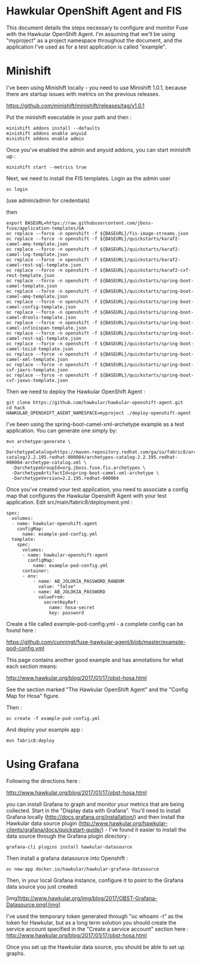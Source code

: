 # Hawkular OpenShift Agent and FIS

This document details the steps necessary to configure and monitor Fuse with the Hawkular OpenShift Agent.   I'm assuming that we'll be using "myproject" as a project namespace throughout the document, and the application I've used as for a test application is called "example".

# Minishift

I've been using Minishift locally - you need to use Minishift 1.0.1, because there are startup issues with metrics on the previous releases.

https://github.com/minishift/minishift/releases/tag/v1.0.1

Put the minishift executable in your path and then :

```
minishift addons install --defaults
minishift addons enable anyuid
minishift addons enable admin
```

Once you've enabled the admin and anyuid addons, you can start minishift up :

```
minishift start --metrics true
```

Next, we need to install the FIS templates.   Login as the admin user

```
oc login
```
(use admin/admin for credentials)


then

```
export BASEURL=https://raw.githubusercontent.com/jboss-fuse/application-templates/GA
oc replace --force -n openshift -f ${BASEURL}/fis-image-streams.json
oc replace --force -n openshift -f ${BASEURL}/quickstarts/karaf2-camel-amq-template.json
oc replace --force -n openshift -f ${BASEURL}/quickstarts/karaf2-camel-log-template.json
oc replace --force -n openshift -f ${BASEURL}/quickstarts/karaf2-camel-rest-sql-template.json
oc replace --force -n openshift -f ${BASEURL}/quickstarts/karaf2-cxf-rest-template.json
oc replace --force -n openshift -f ${BASEURL}/quickstarts/spring-boot-camel-template.json
oc replace --force -n openshift -f ${BASEURL}/quickstarts/spring-boot-camel-amq-template.json
oc replace --force -n openshift -f ${BASEURL}/quickstarts/spring-boot-camel-config-template.json
oc replace --force -n openshift -f ${BASEURL}/quickstarts/spring-boot-camel-drools-template.json
oc replace --force -n openshift -f ${BASEURL}/quickstarts/spring-boot-camel-infinispan-template.json
oc replace --force -n openshift -f ${BASEURL}/quickstarts/spring-boot-camel-rest-sql-template.json
oc replace --force -n openshift -f ${BASEURL}/quickstarts/spring-boot-camel-teiid-template.json
oc replace --force -n openshift -f ${BASEURL}/quickstarts/spring-boot-camel-xml-template.json
oc replace --force -n openshift -f ${BASEURL}/quickstarts/spring-boot-cxf-jaxrs-template.json
oc replace --force -n openshift -f ${BASEURL}/quickstarts/spring-boot-cxf-jaxws-template.json
```

Then we need to deploy the Hawkular OpenShift Agent :

```
git clone https://github.com/hawkular/hawkular-openshift-agent.git
cd hack
HAWKULAR_OPENSHIFT_AGENT_NAMESPACE=myproject ./deploy-openshift-agent 
```

I've been using the spring-boot-camel-xml-archetype example as a test application.   You can generate one simply by:

```
mvn archetype:generate \
  -DarchetypeCatalog=https://maven.repository.redhat.com/ga/io/fabric8/archetypes/archetypes-catalog/2.2.195.redhat-000004/archetypes-catalog-2.2.195.redhat-000004-archetype-catalog.xml \
  -DarchetypeGroupId=org.jboss.fuse.fis.archetypes \
  -DarchetypeArtifactId=spring-boot-camel-xml-archetype \
  -DarchetypeVersion=2.2.195.redhat-000004
```

Once you've created your test application, you need to associate a config map that configures the Hawkular Openshift Agent with your test application.   Edit src/main/fabric8/deployment.yml :

```
spec:
  volumes:
  - name: hawkular-openshift-agent
    configMap:
      name: example-pod-config.yml
  template:
    spec:
      volumes:
      - name: hawkular-openshift-agent
        configMap:
          name: example-pod-config.yml
      container:
      - env:
          - name: AB_JOLOKIA_PASSWORD_RANDOM
            value: "false"
          - name: AB_JOLOKIA_PASSWORD
            valueFrom:
              secretKeyRef:
                name: hosa-secret
                key: password
```

Create a file called example-pod-config.yml - a complete config can be found here :

https://github.com/cunningt/fuse-hawkular-agent/blob/master/example-pod-config.yml

This page contains another good example and has annotations for what each section means:

http://www.hawkular.org/blog/2017/01/17/obst-hosa.html

See the section marked "The Hawkular OpenShift Agent" and the "Config Map for Hosa" figure. 


Then :

```
oc create -f example-pod-config.yml
```      

And deploy your example app :

```
mvn fabric8:deploy
```

# Using Grafana

Following the directions here : 

http://www.hawkular.org/blog/2017/01/17/obst-hosa.html

you can install Grafana to graph and monitor your metrics that are being collected.   Start in the "Display data with Grafana".   You'll need to install Grafana locally (http://docs.grafana.org/installation/) and then install the Hawkular data source plugin (http://www.hawkular.org/hawkular-clients/grafana/docs/quickstart-guide/) - I've found it easier to install the data source through the Grafana plugin directory :

```
grafana-cli plugins install hawkular-datasource
```

Then install a grafana datasource into Openshift :

```
oc new-app docker.io/hawkular/hawkular-grafana-datasource
```

Then, in your local Grafana instance, configure it to point to the Grafana data source you just created: 

[img]http://www.hawkular.org/img/blog/2017/OBST-Grafana-Datasource.png[/img]

I've used the temporary token generated through "oc whoami -t" as the token for Hawkular, but as a long term solution you should create the service account specified in the "Create a service account" section here : http://www.hawkular.org/blog/2017/01/17/obst-hosa.html

Once you set up the Hawkular data source, you should be able to set up graphs.
